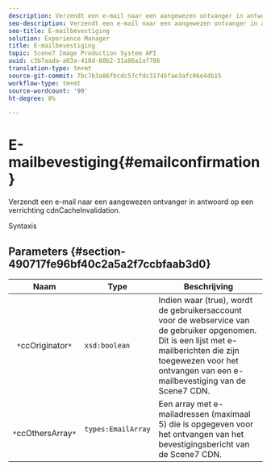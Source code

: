 ```yaml
---
description: Verzendt een e-mail naar een aangewezen ontvanger in antwoord op een verrichting cdnCacheInvalidation.
seo-description: Verzendt een e-mail naar een aangewezen ontvanger in antwoord op een verrichting cdnCacheInvalidation.
seo-title: E-mailbevestiging
solution: Experience Manager
title: E-mailbevestiging
topic: Scene7 Image Production System API
uuid: c3b7aada-a03a-418d-80b2-31a86a1af786
translation-type: tm+mt
source-git-commit: 7bc7b3a86fbcdc57cfdc31745fae3afc06e44b15
workflow-type: tm+mt
source-wordcount: '90'
ht-degree: 0%

---
```



# E-mailbevestiging{#emailconfirmation}

Verzendt een e-mail naar een aangewezen ontvanger in antwoord op een verrichting cdnCacheInvalidation.

Syntaxis

## Parameters {#section-490717fe96bf40c2a5a2f7ccbfaab3d0}

| Naam | Type | Beschrijving |
|---|---|---|
| ` *`ccOriginator`*` | `xsd:boolean` | Indien waar (true), wordt de gebruikersaccount voor de webservice van de gebruiker opgenomen. Dit is een lijst met e-mailberichten die zijn toegewezen voor het ontvangen van een e-mailbevestiging van de Scene7 CDN. |
| ` *`ccOthersArray`*` | `types:EmailArray` | Een array met e-mailadressen (maximaal 5) die is opgegeven voor het ontvangen van het bevestigingsbericht van de Scene7 CDN. |

